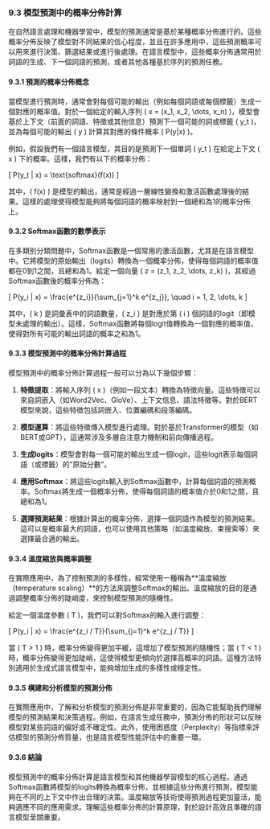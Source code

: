 ### **9.3 模型預測中的概率分佈計算**

在自然語言處理和機器學習中，模型的預測通常是基於某種概率分佈進行的。這些概率分佈反映了模型對不同結果的信心程度，並且在許多應用中，這些預測概率可以用來進行決策、篩選結果或進行後處理。在語言模型中，這些概率分佈通常用於詞語的生成、下一個詞語的預測，或者其他各種基於序列的預測任務。

#### **9.3.1 預測的概率分佈概念**

當模型進行預測時，通常會對每個可能的輸出（例如每個詞語或每個標籤）生成一個對應的概率值。對於一個給定的輸入序列 \( x = (x_1, x_2, \dots, x_n) \)，模型會基於上下文（前面的詞語、特徵或其他信息）預測下一個可能的詞或標籤 \( y_t \)，並為每個可能的輸出 \( y \) 計算其對應的條件概率 \( P(y|x) \)。

例如，假設我們有一個語言模型，其目的是預測下一個單詞 \( y_t \) 在給定上下文 \( x \) 下的概率。這樣，我們有以下的概率分佈：

\[
P(y_t | x) = \text{softmax}(f(x))
\]

其中，\( f(x) \) 是模型的輸出，通常是經過一層線性變換和激活函數處理後的結果。這樣的處理使得模型能夠將每個詞語的概率映射到一個總和為1的概率分佈上。

#### **9.3.2 Softmax函數的數學表示**

在多類別分類問題中，Softmax函數是一個常用的激活函數，尤其是在語言模型中。它將模型的原始輸出（logits）轉換為一個概率分佈，使得每個詞語的概率值都在0到1之間，且總和為1。給定一個向量 \( z = (z_1, z_2, \dots, z_k) \)，其經過Softmax函數後的概率分佈為：

\[
P(y_i | x) = \frac{e^{z_i}}{\sum_{j=1}^k e^{z_j}}, \quad i = 1, 2, \dots, k
\]

其中，\( k \) 是詞彙表中的詞語數量，\( z_i \) 是對應於第 \( i \) 個詞語的logit（即模型未處理的輸出）。這樣，Softmax函數將每個logit值轉換為一個對應的概率值，使得對所有可能的輸出詞語的概率之和為1。

#### **9.3.3 模型預測中的概率分佈計算過程**

模型預測中的概率分佈計算過程一般可以分為以下幾個步驟：

1. **特徵提取**：將輸入序列 \( x \)（例如一段文本）轉換為特徵向量。這些特徵可以來自詞嵌入（如Word2Vec、GloVe）、上下文信息、語法特徵等。對於BERT模型來說，這些特徵包括詞嵌入、位置編碼和段落編碼。

2. **模型運算**：將這些特徵傳入模型進行處理。對於基於Transformer的模型（如BERT或GPT），這通常涉及多層自注意力機制和前向傳播過程。

3. **生成logits**：模型會對每一個可能的輸出生成一個logit，這些logit表示每個詞語（或標籤）的“原始分數”。

4. **應用Softmax**：將這些logits輸入到Softmax函數中，計算每個詞語的預測概率。Softmax將生成一個概率分佈，使得每個詞語的概率值介於0和1之間，且總和為1。

5. **選擇預測結果**：根據計算出的概率分佈，選擇一個詞語作為模型的預測結果。這可以是概率最大的詞語，也可以使用其他策略（如溫度縮放、束搜索等）來選擇最合適的輸出。

#### **9.3.4 溫度縮放與概率調整**

在實際應用中，為了控制預測的多樣性，經常使用一種稱為**溫度縮放（temperature scaling）**的方法來調整Softmax的輸出。溫度縮放的目的是通過調整概率分佈的陡峭度，來控制模型預測的隨機性。

給定一個溫度參數 \( T \)，我們可以對Softmax的輸入進行調整：

\[
P(y_i | x) = \frac{e^{z_i / T}}{\sum_{j=1}^k e^{z_j / T}}
\]

當 \( T > 1 \) 時，概率分佈變得更加平緩，這增加了模型預測的隨機性；當 \( T < 1 \) 時，概率分佈變得更加陡峭，這使得模型更傾向於選擇高概率的詞語。這種方法特別適用於生成式語言模型中，能夠增加生成的多樣性或穩定性。

#### **9.3.5 構建和分析模型的預測分佈**

在實際應用中，了解和分析模型的預測分佈是非常重要的，因為它能幫助我們理解模型的預測結果和決策過程。例如，在語言生成任務中，預測分佈的形狀可以反映模型對某些詞語的偏好或不確定性。此外，使用困惑度（Perplexity）等指標來評估模型的預測分佈質量，也是語言模型性能評估中的重要一環。

#### **9.3.6 結論**

模型預測中的概率分佈計算是語言模型和其他機器學習模型的核心過程。通過Softmax函數將模型的logits轉換為概率分佈，並根據這些分佈進行預測，模型能夠在不同的上下文中作出合理的決策。溫度縮放等技術使得預測過程更加靈活，能夠適應不同的應用需求。理解這些概率分佈的計算原理，對於設計高效且準確的語言模型至關重要。